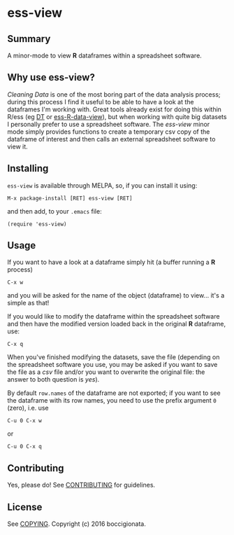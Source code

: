 # ess-view

## Summary

A minor-mode to view **R** dataframes within a spreadsheet software.


## Why use ess-view?

*Cleaning Data* is one of the most boring part of the data analysis process; during this process
I find it useful to be able to have a look at the dataframes I'm working with.
Great tools already exist for doing this within R/ess (eg [DT](http://rstudio.github.io/DT/) or [ess-R-data-view](https://github.com/myuhe/ess-R-data-view.el)),
but when working with quite big datasets I personally prefer to use a spreadsheet software.
 The *ess-view* minor mode simply provides functions to create a temporary csv copy of the dataframe of interest and then calls an external spreadsheet software to view it.
 
## Installing

`ess-view` is available through MELPA, so, if you can install it using:

    M-x package-install [RET] ess-view [RET]

and then add, to your `.emacs` file:

    (require 'ess-view)


## Usage

	
If you want to have a look at a dataframe simply hit (a buffer running a **R** process)

    C-x w

 and you will be asked for the name of the object (dataframe) to view... it's a simple as that!


If you would like to modify the dataframe within the spreadsheet software and then have the modified version
loaded back in the original **R** dataframe, use:

    C-x q

When you've finished modifying the datasets, save the file (depending on the spreadsheet software you use, you may
be asked if you want to save the file as a *csv* file and/or you want to overwrite the original file: the answer to
both question is *yes*).

By default `row.names` of the dataframe are not exported; if you want to see the dataframe with its row names, you
need to use the prefix argument `0` (zero), i.e. use

    C-u 0 C-x w

or

    C-u 0 C-x q

## Contributing

Yes, please do! See [CONTRIBUTING][] for guidelines.

## License

See [COPYING][]. Copyright (c) 2016 boccigionata.


[CONTRIBUTING]: ./CONTRIBUTING.md
[COPYING]: ./COPYING

